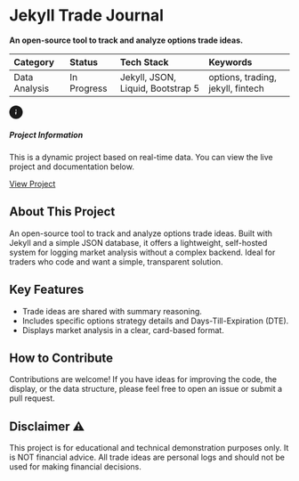 # Jekyll Trade Journal

**An open-source tool to track and analyze options trade ideas.**

| Category | Status      | Tech Stack                      | Keywords                          |
| :------- | :---------- | :------------------------------ | :-------------------------------- |
| Data Analysis | In Progress | Jekyll, JSON, Liquid, Bootstrap 5 | options, trading, jekyll, fintech |

<div class="alert alert-info border-start border-4 border-info d-flex align-items-center p-3" role="alert">
  <svg xmlns="http://www.w3.org/2000/svg" width="24" height="24" fill="currentColor" class="bi bi-info-circle-fill me-3 flex-shrink-0" viewBox="0 0 16 16">
    <path d="M8 16A8 8 0 1 0 8 0a8 8 0 0 0 0 16zm.93-9.412-1 4.705C7.269 9.873 7 9.623 7 8.974v-.717c.1-.144.204-.325.27-.514.066-.19.124-.4.188-.636.064-.236.104-.447.114-.523.01-.076.012-.132.012-.164a.276.276 0 0 1 .232-.266c.204-.047.368.1.488.136.12.035.214.09.284.16.07.07.126.155.166.24.04.086.062.18.062.28a.38.38 0 0 1-.03.176.626.626 0 0 1-.16.14c-.066.05-.152.096-.258.14a.972.972 0 0 0-.25.105c-.066.027-.12.06-.16.098a.19.19 0 0 0-.05.084.28.28 0 0 0-.02.092.14.14 0 0 0 .01.07.132.132 0 0 0 .04.05c.03.02.062.036.096.046.034.01.07.016.108.016.276 0 .426-.2.55-.38.125-.18.26-.41.385-.69.125-.28.238-.546.338-.802.1-.256.17-.468.21-.636.04-.168.05-.285.05-.35zM8 4.5a.5.5 0 0 1 .5.5v2.5a.5.5 0 0 1-1 0V5a.5.5 0 0 1 .5-.5z"/>
  </svg>
  <div class="d-flex flex-column">
    <h5 class="mb-1 fw-bold">Project Information</h5>
    <p class="mb-0">This is a dynamic project based on real-time data. You can view the live project and documentation below.</p>
    <a href="/projectsgit/qma/docs/trade-ideas" class="btn btn-primary btn-sm mt-2">View Project</a>
  </div>
</div>

## About This Project
An open-source tool to track and analyze options trade ideas. Built with Jekyll and a simple JSON database, it offers a lightweight, self-hosted system for logging market analysis without a complex backend. Ideal for traders who code and want a simple, transparent solution.

## Key Features
* Trade ideas are shared with summary reasoning.
* Includes specific options strategy details and Days-Till-Expiration (DTE).
* Displays market analysis in a clear, card-based format.

## How to Contribute
Contributions are welcome! If you have ideas for improving the code, the display, or the data structure, please feel free to open an issue or submit a pull request.

## Disclaimer ⚠️
This project is for educational and technical demonstration purposes only. It is NOT financial advice. All trade ideas are personal logs and should not be used for making financial decisions.


